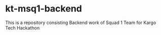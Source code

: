 # kt-msq1-backend
This is a repository consisting Backend work of Squad 1 Team for Kargo Tech Hackathon 
